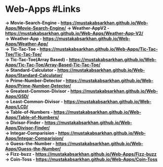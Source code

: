 # Web-Apps #Links
**-> Movie-Search-Engine - https://mustakabsarkhan.github.io/Web-Apps/Movie-Search-Engine/
-> Weather-AppV2 - https://mustakabsarkhan.github.io/Web-Apps/Weather-App-V2/ <br>
-> Weather-App - https://mustakabsarkhan.github.io/Web-Apps/Weather-App/ <br>
-> Tic-Tac-Toe - https://mustakabsarkhan.github.io/Web-Apps/Tic-Tac-Toe/Tic-Tac-Toe/ <br>
-> Tic-Tac-Toe(Array Based) -  https://mustakabsarkhan.github.io/Web-Apps/Tic-Tac-Toe/Array-Based-Tic-Tac-Toe/ <br>
-> Standard-Calculator - https://mustakabsarkhan.github.io/Web-Apps/Standard-Calculator/ <br>
-> Prime-Number-Detector - https://mustakabsarkhan.github.io/Web-Apps/Prime-Number-Detector/ <br>
-> Greatest-Common-Divisor - https://mustakabsarkhan.github.io/Web-Apps/GSD/ <br>
-> Least-Common-Divisor - https://mustakabsarkhan.github.io/Web-Apps/LCD/ <br>
-> Table-of-Numbers - https://mustakabsarkhan.github.io/Web-Apps/Table-of-Numbers/ <br>
-> Divisor-Finder - https://mustakabsarkhan.github.io/Web-Apps/Divisor-Finder/ <br>
-> Integar-Comparision - https://mustakabsarkhan.github.io/Web-Apps/Integar-Comparision/ <br>
-> Guess-the-Number - https://mustakabsarkhan.github.io/Web-Apps/Guess-the-Number/ <br>
-> Fizz-buzz - https://mustakabsarkhan.github.io/Web-Apps/Fizz-buzz <br>
-> Coin-Toss - https://mustakabsarkhan.github.io/Web-Apps/Coin-Toss <br>**